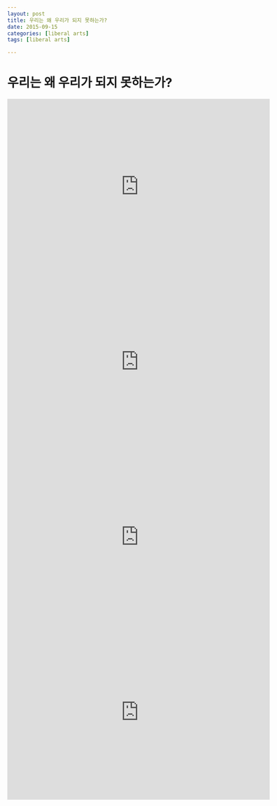 ```yaml
---
layout: post
title: 우리는 왜 우리가 되지 못하는가?
date: 2015-09-15
categories: [liberal arts]
tags: [liberal arts]

---
```



# 우리는 왜 우리가 되지 못하는가?

<iframe width="600" height="400" src="https://www.youtube.com/embed/I_aSN8CBzCE" frameborder="0" allowfullscreen></iframe>

<iframe width="600" height="400" src="https://www.youtube.com/embed/6rIdiKTureA" frameborder="0" allowfullscreen></iframe>

<iframe width="600" height="400" src="https://www.youtube.com/embed/vb-B0NIRnLY" frameborder="0" allowfullscreen></iframe>

<iframe width="600" height="400" src="https://www.youtube.com/embed/klxFgGPZJ0M" frameborder="0" allowfullscreen></iframe>

